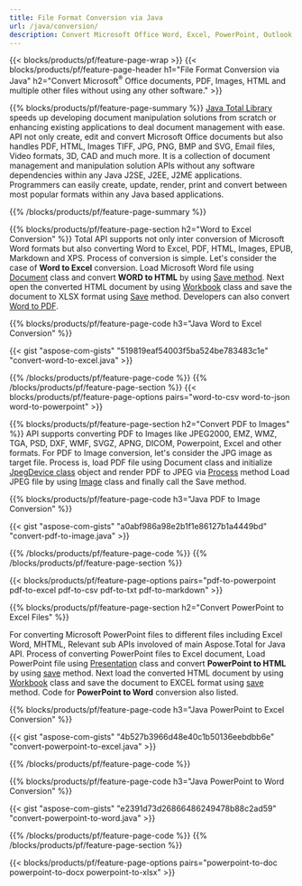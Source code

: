 ```yaml
---
title: File Format Conversion via Java 
url: /java/conversion/
description: Convert Microsoft Office Word, Excel, PowerPoint, Outlook, PDF, HTML, 3D Images, Diagrams, Video Formats and different other formats with just few lines of Java code.
---
```


{{< blocks/products/pf/feature-page-wrap >}}
{{< blocks/products/pf/feature-page-header h1="File Format Conversion via Java" h2="Convert Microsoft<sup>&reg;</sup> Office documents, PDF, Images, HTML and multiple other files without using any other software." >}}

{{% blocks/products/pf/feature-page-summary %}}
[Java Total Library](https://products.aspose.com/total/java/) speeds up developing document manipulation solutions from scratch or enhancing existing applications to deal document management with ease. API not only create, edit and convert Microsoft Office documents but also handles PDF, HTML, Images TIFF, JPG, PNG, BMP and SVG, Email files, Video formats, 3D, CAD and much more. It is a collection of document management and manipulation solution APIs without any software dependencies within any Java J2SE, J2EE, J2ME applications. Programmers can easily create, update, render, print and convert between most popular formats within any Java based applications.

{{% /blocks/products/pf/feature-page-summary  %}}

{{% blocks/products/pf/feature-page-section  h2="Word to Excel Conversion" %}}
Total API supports not only inter conversion of Microsoft Word formats but also converting Word to Excel, PDF, HTML, Images, EPUB, Markdown and XPS. Process of conversion is simple. Let's consider the case of **Word to Excel** conversion. Load Microsoft Word file using [Document](https://apireference.aspose.com/words/java/com.aspose.words/Document) class and convert **WORD to HTML** by using [Save method](https://apireference.aspose.com/words/java/com.aspose.words/Document#save(java.lang.String,com.aspose.words.SaveOptions)). Next open the converted HTML document by using [Workbook](https://apireference.aspose.com/cells/java/com.aspose.cells/Workbook) class and save the document to XLSX format using [Save](https://apireference.aspose.com/cells/java/com.aspose.cells/workbook#save(java.lang.String,%20com.aspose.cells.SaveOptions)) method.
 Developers can also convert [Word to PDF](https://products.aspose.com/words/java/conversion/word-to-pdf/).


{{% blocks/products/pf/feature-page-code h3="Java Word to Excel Conversion" %}}

{{< gist "aspose-com-gists" "519819eaf54003f5ba524be783483c1e" "convert-word-to-excel.java" >}}

{{% /blocks/products/pf/feature-page-code  %}}
{{% /blocks/products/pf/feature-page-section %}}
{{< blocks/products/pf/feature-page-options pairs="word-to-csv word-to-json word-to-powerpoint" >}}


{{% blocks/products/pf/feature-page-section  h2="Convert PDF to Images" %}}
API supports converting PDF to Images like JPEG2000, EMZ,  WMZ, TGA, PSD, DXF, WMF, SVGZ, APNG, DICOM, Powerpoint, Excel and other formats. For PDF to Image conversion, let's consider the JPG image as target file. Process is, load PDF file using Document class and initialize [JpegDevice class](https://apireference.aspose.com/pdf/java/aspose.pdf.devices/jpegdevice) object and render PDF to JPEG via [Process](https://apireference.aspose.com/pdf/java/aspose.pdf.devices.pagedevice/process/methods/1) method
Load JPEG file by using [Image](https://apireference.aspose.com/imaging/java/aspose.imaging/image) class and finally call the Save method.

{{% blocks/products/pf/feature-page-code h3="Java PDF to Image Conversion" %}}

{{< gist "aspose-com-gists" "a0abf986a98e2b1f1e86127b1a4449bd" "convert-pdf-to-image.java" >}}


{{% /blocks/products/pf/feature-page-code  %}}
{{% /blocks/products/pf/feature-page-section %}}

{{< blocks/products/pf/feature-page-options pairs="pdf-to-powerpoint pdf-to-excel pdf-to-csv pdf-to-txt pdf-to-markdown" >}}

{{% blocks/products/pf/feature-page-section  h2="Convert PowerPoint to Excel Files" %}}

For converting Microsoft PowerPoint files to different files including Excel Word, MHTML, Relevant sub APIs involoved of main Aspose.Total for Java API. Process of converting PowerPoint files to Excel document, Load PowerPoint file using [Presentation](https://apireference.aspose.com/slides/java/com.aspose.slides/Presentation) class and convert **PowerPoint to HTML** by using [save](https://apireference.aspose.com/slides/java/com.aspose.slides/Presentation#save-java.lang.String-int-com.aspose.slides.ISaveOptions-) method. Next load the converted HTML document by using [Workbook](https://apireference.aspose.com/cells/java/com.aspose.cells/Workbook) class and save the document to EXCEL format using [save](https://apireference.aspose.com/cells/java/com.aspose.cells/workbook#save(java.lang.String,%20com.aspose.cells.SaveOptions)) method. Code for **PowerPoint to Word** conversion also listed.

{{% blocks/products/pf/feature-page-code h3="Java PowerPoint to Excel Conversion" %}}

{{< gist "aspose-com-gists" "4b527b3966d48e40c1b50136eebdbb6e" "convert-powerpoint-to-excel.java" >}}

{{% /blocks/products/pf/feature-page-code %}}

{{% blocks/products/pf/feature-page-code h3="Java PowerPoint to Word Conversion" %}}

{{< gist "aspose-com-gists" "e2391d73d26866486249478b88c2ad59" "convert-powerpoint-to-word.java" >}}

{{% /blocks/products/pf/feature-page-code %}}
{{% /blocks/products/pf/feature-page-section %}}

{{< blocks/products/pf/feature-page-options pairs="powerpoint-to-doc powerpoint-to-docx powerpoint-to-xlsx" >}}